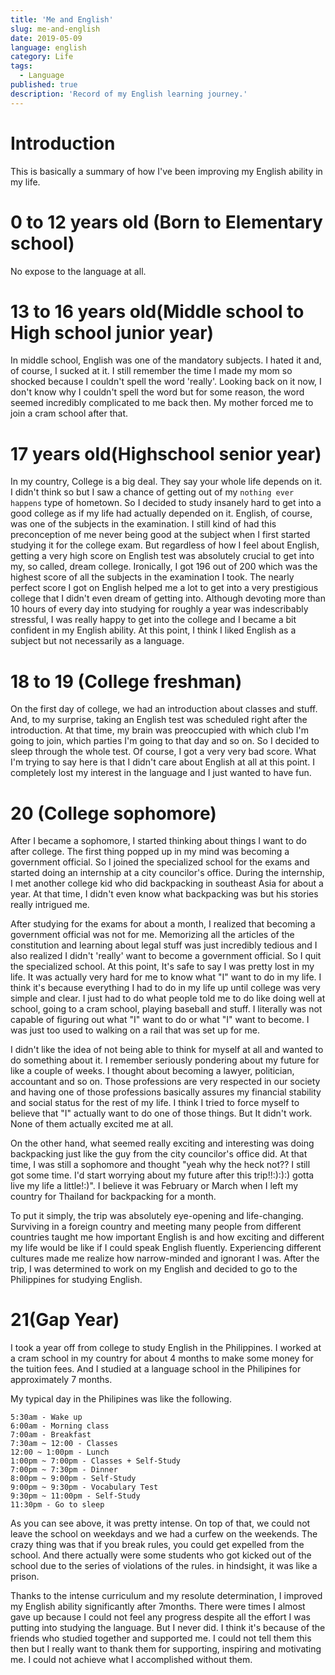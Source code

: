 ```yaml
---
title: 'Me and English'
slug: me-and-english
date: 2019-05-09
language: english
category: Life
tags:
  - Language
published: true
description: 'Record of my English learning journey.'
---
```


# Introduction

This is basically a summary of how I've been improving my English ability in my life.

# 0 to 12 years old (Born to Elementary school)

No expose to the language at all.

# 13 to 16 years old(Middle school to High school junior year)

In middle school, English was one of the mandatory subjects. I hated it and, of course, I sucked at it.
I still remember the time I made my mom so shocked because I couldn't spell the word 'really'. Looking back on it now, I don't know why I couldn't spell the word but for some reason, the word seemed incredibly complicated to me back then. My mother forced me to join a cram school after that.

# 17 years old(Highschool senior year)

In my country, College is a big deal. They say your whole life depends on it. I didn't think so but I saw a chance of getting out of my `nothing ever happens` type of hometown.
So I decided to study insanely hard to get into a good college as if my life had actually depended on it.
English, of course, was one of the subjects in the examination. I still kind of had this preconception of me never being good at the subject when I first started studying it for the college exam.
But regardless of how I feel about English, getting a very high score on English test was absolutely crucial to get into my, so called, dream college.
Ironically, I got 196 out of 200 which was the highest score of all the subjects in the examination I took. The nearly perfect score I got on English helped me a lot to get into a very prestigious college that I didn't even dream of getting into.
Although devoting more than 10 hours of every day into studying for roughly a year was indescribably stressful, I was really happy to get into the college and I became a bit confident in my English ability.
At this point, I think I liked English as a subject but not necessarily as a language.

# 18 to 19 (College freshman)

On the first day of college, we had an introduction about classes and stuff. And, to my surprise, taking an English test was scheduled right after the introduction. At that time, my brain was preoccupied with which club I'm going to join, which parties I'm going to that day and so on. So I decided to sleep through the whole test. Of course, I got a very very bad score.
What I'm trying to say here is that I didn't care about English at all at this point. I completely lost my interest in the language and I just wanted to have fun.

# 20 (College sophomore)

After I became a sophomore, I started thinking about things I want to do after college. The first thing popped up in my mind was becoming a government official. So I joined the specialized school for the exams and started doing an internship at a city councilor's office. During the internship, I met another college kid who did backpacking in southeast Asia for about a year. At that time, I didn't even know what backpacking was but his stories really intrigued me.

After studying for the exams for about a month, I realized that becoming a government official was not for me. Memorizing all the articles of the constitution and learning about legal stuff was just incredibly tedious and I also realized I didn't 'really' want to become a government official. So I quit the specialized school.
At this point, It's safe to say I was pretty lost in my life. It was actually very hard for me to know what "I" want to do in my life. I think it's because everything I had to do in my life up until college was very simple and clear. I just had to do what people told me to do like doing well at school, going to a cram school, playing baseball and stuff. I literally was not capable of figuring out what "I" want to do or what "I" want to become. I was just too used to walking on a rail that was set up for me.

I didn't like the idea of not being able to think for myself at all and wanted to do something about it. I remember seriously pondering about my future for like a couple of weeks. I thought about becoming a lawyer, politician, accountant and so on. Those professions are very respected in our society and having one of those professions basically assures my financial stability and social status for the rest of my life. I think I tried to force myself to believe that "I" actually want to do one of those things. But It didn't work. None of them actually excited me at all.

On the other hand, what seemed really exciting and interesting was doing backpacking just like the guy from the city councilor's office did. At that time, I was still a sophomore and thought "yeah why the heck not?? I still got some time. I'd start worrying about my future after this trip!!:):):) gotta live my life a little!:)". I believe it was February or March when I left my country for Thailand for backpacking for a month.

To put it simply, the trip was absolutely eye-opening and life-changing. Surviving in a foreign country and meeting many people from different countries taught me how important English is and how exciting and different my life would be like if I could speak English fluently. Experiencing different cultures made me realize how narrow-minded and ignorant I was.
After the trip, I was determined to work on my English and decided to go to the Philippines for studying English.

# 21(Gap Year)

I took a year off from college to study English in the Philippines. I worked at a cram school in my country for about 4 months to make some money for the tuition fees. And I studied at a language school in the Philipines for approximately 7 months.

My typical day in the Philipines was like the following.

```
5:30am - Wake up
6:00am - Morning class
7:00am - Breakfast
7:30am ~ 12:00 - Classes
12:00 ~ 1:00pm - Lunch
1:00pm ~ 7:00pm - Classes + Self-Study
7:00pm ~ 7:30pm - Dinner
8:00pm ~ 9:00pm - Self-Study
9:00pm ~ 9:30pm - Vocabulary Test
9:30pm ~ 11:00pm - Self-Study
11:30pm - Go to sleep
```

As you can see above, it was pretty intense. On top of that, we could not leave the school on weekdays and we had a curfew on the weekends. The crazy thing was that if you break rules, you could get expelled from the school. And there actually were some students who got kicked out of the school due to the series of violations of the rules. in hindsight, it was like a prison.

Thanks to the intense curriculum and my resolute determination, I improved my English ability significantly after 7months. There were times I almost gave up because I could not feel any progress despite all the effort I was putting into studying the language. But I never did. I think it's because of the friends who studied together and supported me. I could not tell them this then but I really want to thank them for supporting, inspiring and motivating me. I could not achieve what I accomplished without them.
